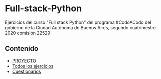 # Full-stack-Python
Ejercicios del curso "Full stack Python" del programa #CodoACodo del gobierno de la Ciudad Autónoma de Buenos Aires, segundo cuatrimestre 2020 comisión 22529


## Contenido ##
* [PROYECTO](https://github.com/ssofiaavila/Full-stack-Python/tree/main/Proyecto)
* [Todos los ejercicios](https://github.com/ssofiaavila/Full-stack-Python/tree/main/Ejercicios)
* [Cuestionarios](https://github.com/ssofiaavila/Full-stack-Python/tree/main/Cuestionarios)

